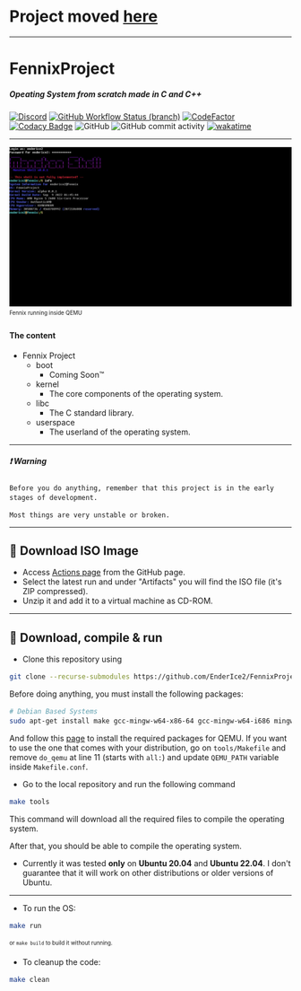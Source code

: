 # Project moved [here](https://github.com/Fennix-Project/Fennix)

---

# FennixProject
##### Opeating System from scratch made in C and C++

[![Discord](https://img.shields.io/discord/887406812612157451?style=for-the-badge&logo=discord&logoColor=white)](https://discord.gg/AYhW6N59Wu)
[![GitHub Workflow Status (branch)](https://img.shields.io/github/workflow/status/EnderIce2/FennixProject/Makefile%20CI/main?style=for-the-badge)](https://img.shields.io/github/workflow/status/EnderIce2/FennixProject/Build%20OS?style=for-the-badge)
[![CodeFactor](https://www.codefactor.io/repository/github/enderice2/fennixproject/badge?style=for-the-badge)](https://www.codefactor.io/repository/github/enderice2/fennixproject)
[![Codacy Badge](https://img.shields.io/codacy/grade/d00135a0a6304420a3cd021936f7be50?label=codacy&style=for-the-badge)](https://www.codacy.com/gh/EnderIce2/FennixProject/dashboard?utm_source=github.com&amp;utm_medium=referral&amp;utm_content=EnderIce2/FennixProject&amp;utm_campaign=Badge_Grade)
![GitHub](https://img.shields.io/github/license/EnderIce2/FennixProject?style=for-the-badge)
![GitHub commit activity](https://img.shields.io/github/commit-activity/w/EnderIce2/FennixProject?style=for-the-badge)
[![wakatime](https://wakatime.com/badge/user/29fecac7-0d8d-4232-a696-d6f5532c2c2a/project/f73f718c-1223-483f-be6a-b73c5abbe018.svg?style=for-the-badge)](https://wakatime.com/badge/user/29fecac7-0d8d-4232-a696-d6f5532c2c2a/project/f73f718c-1223-483f-be6a-b73c5abbe018.svg?style=for-the-badge)

---

![Fennix](Screenshot_Fennix.png "Fennix")
<sub><sup>Fennix running inside QEMU</sup></sub>

#### The content

- Fennix Project
    - boot
        - Coming Soon™
    - kernel
        - The core components of the operating system.
    - libc
        - The C standard library.
    - userspace
        - The userland of the operating system.

---
##### ❗ Warning

`Before you do anything, remember that this project is in the early stages of development.`

`Most things are very unstable or broken.`

---

## 💾 Download ISO Image

- Access [Actions page](https://github.com/EnderIce2/FennixProject/actions/workflows/makefile.yml) from the GitHub page.
- Select the latest run and under "Artifacts" you will find the ISO file (it's ZIP compressed).
- Unzip it and add it to a virtual machine as CD-ROM.

---

## 🔽 Download, compile & run

- Clone this repository using

```bash
git clone --recurse-submodules https://github.com/EnderIce2/FennixProject
```

Before doing anything, you must install the following packages:

```bash
# Debian Based Systems
sudo apt-get install make gcc-mingw-w64-x86-64 gcc-mingw-w64-i686 mingw-w64 qemu qemu-kvm xorriso genisoimage ovmf nasm doxygen build-essential bison flex libgmp3-dev libmpc-dev libmpfr-dev texinfo mtools
```

And follow this [page](https://wiki.qemu.org/Hosts/Linux#:~:text=for%20both%20variants.-,Building%20QEMU%20for%20Linux,-Most%20Linux%20distributions) to install the required packages for QEMU.
If you want to use the one that comes with your distribution, go on `tools/Makefile` and remove `do_qemu` at line 11 (starts with `all:`) and update `QEMU_PATH` variable inside `Makefile.conf`.

- Go to the local repository and run the following command

```bash
make tools
```

This command will download all the required files to compile the operating system.

After that, you should be able to compile the operating system.

- Currently it was tested **only** on **Ubuntu 20.04** and **Ubuntu 22.04**. I don't guarantee that it will work on other distributions or older versions of Ubuntu.

---

- To run the OS:

```bash
make run
```
<sub><sup>or `make build` to build it without running.</sup></sub>

- To cleanup the code:

```bash
make clean
```

